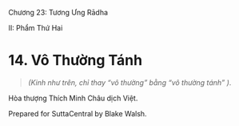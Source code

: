  

Chương 23: Tương Ưng Rādha

II: Phẩm Thứ Hai

# 14\. Vô Thường Tánh

> _(Kinh như trên, chỉ thay “vô thường” bằng “vô thường tánh” )_.

Hòa thượng Thích Minh Châu dịch Việt.

Prepared for SuttaCentral by Blake Walsh.